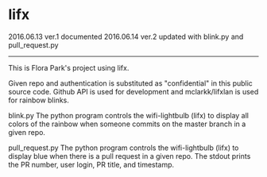 # lifx
2016.06.13 ver.1 documented
2016.06.14 ver.2 updated with blink.py and pull_request.py

*******************************************************************

This is Flora Park's project using lifx.

Given repo and authentication is substituted as "confidential" in this public source code. Github API is used for development and mclarkk/lifxlan is used for rainbow blinks.

blink.py
The python program controls the wifi-lightbulb (lifx) to display all colors of the rainbow when someone commits on the master branch in a given repo.

pull_request.py
The python program controls the wifi-lightbulb (lifx) to display blue when there is a pull request in a given repo. The stdout prints the PR number, user login, PR title, and timestamp.



